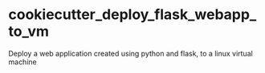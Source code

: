 # cookiecutter_deploy_flask_webapp_to_vm
Deploy a web application created using python and flask, to a linux virtual machine
